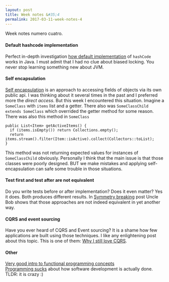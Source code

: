 ```yaml
---
layout: post
title: Week notes &#35;4
permalink: 2017-03-11-week-notes-4
---
```

Week notes numero cuatro.

#### Default hashcode implementation
Perfect in-depth investigation [how default implementation](https://srvaroa.github.io/jvm/java/openjdk/biased-locking/2017/01/30/hashCode.html ) of `hashCode` works in Java. I must admit that I had no clue about biased locking. You never stop learning something new about JVM. 

#### Self encapsulation
[Self encapsulation](https://martinfowler.com/bliki/SelfEncapsulation.html) is an approach to accessing fields of objects via its own public api. I was thinking about it several times in the past and I preferred more the *direct access*. But this week I encountered this situation. Imagine a `SomeClass` with `items` list and a getter. There also was `SomeClassChild extends SomeClass` which overrided the getter method for some reason. 
There was also this method in `SomeClass`

```
public List<Item> getActiveItems() {
  if (items.isEmpty()) return Collections.empty();
  return items.stream().filter(Item::isActive).collect(Collectors::toList);	
}
```

This method was not returning expected values for instances of `SomeClassChild` obviously. Personally I think that the main issue is that those classes were poorly designed. BUT we make mistakes and applying self-encapsulation can safe some trouble in those situations. 

#### Test first and test after are not equivalent
Do you write tests before or after implementation? Does it even matter? Yes it does. Both produces different results. In [Symmetry breaking](http://blog.cleancoder.com/uncle-bob/2017/03/07/SymmetryBreaking.html) post Uncle Bob shows that those approaches are not indeed equivalent in yet another way.

#### CQRS and event sourcing
Have you ever heard of CQRS and Event sourcing? It is a shame how few applications are built using those techniques. I like any enlightening post about this topic. This is one of them: [Why I still love CQRS](http://blog.jonathanoliver.com/why-i-still-love-cqrs-and-messaging-and-event-sourcing/).

#### Other
[Very good intro to functional programming concepts](http://www.defmacro.org/ramblings/fp.html)<br/>
[Programming sucks](http://www.stilldrinking.org/programming-sucks) about how software development is actually done. TLDR: it is crazy :)
